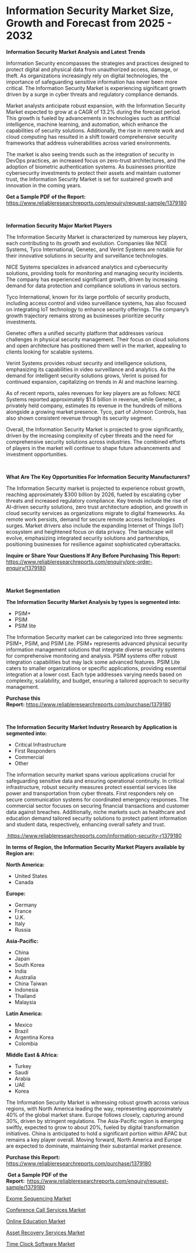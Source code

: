 <p><h1>Information Security Market Size, Growth and Forecast from 2025 - 2032</h1></p><p><strong>Information Security Market Analysis and Latest Trends</strong></p>
<p><p>Information Security encompasses the strategies and practices designed to protect digital and physical data from unauthorized access, damage, or theft. As organizations increasingly rely on digital technologies, the importance of safeguarding sensitive information has never been more critical. The Information Security Market is experiencing significant growth driven by a surge in cyber threats and regulatory compliance demands.</p><p>Market analysts anticipate robust expansion, with the Information Security Market expected to grow at a CAGR of 13.2% during the forecast period. This growth is fueled by advancements in technologies such as artificial intelligence, machine learning, and automation, which enhance the capabilities of security solutions. Additionally, the rise in remote work and cloud computing has resulted in a shift toward comprehensive security frameworks that address vulnerabilities across varied environments.</p><p>The market is also seeing trends such as the integration of security in DevOps practices, an increased focus on zero-trust architectures, and the adoption of biometric authentication systems. As businesses prioritize cybersecurity investments to protect their assets and maintain customer trust, the Information Security Market is set for sustained growth and innovation in the coming years.</p></p>
<p><strong>Get a Sample PDF of the Report:&nbsp;</strong> <a href="https://www.reliableresearchreports.com/enquiry/request-sample/1379180?utm_campaign=24&utm_medium=2&utm_source=Github&utm_content=ia&utm_term=09032025&utm_id=information-security">https://www.reliableresearchreports.com/enquiry/request-sample/1379180</a></p>
<p>&nbsp;</p>
<p><strong>Information Security Major Market Players</strong></p>
<p><p>The Information Security Market is characterized by numerous key players, each contributing to its growth and evolution. Companies like NICE Systems, Tyco International, Genetec, and Verint Systems are notable for their innovative solutions in security and surveillance technologies. </p><p>NICE Systems specializes in advanced analytics and cybersecurity solutions, providing tools for monitoring and managing security incidents. The company has experienced significant growth, driven by increasing demand for data protection and compliance solutions in various sectors. </p><p>Tyco International, known for its large portfolio of security products, including access control and video surveillance systems, has also focused on integrating IoT technology to enhance security offerings. The company’s growth trajectory remains strong as businesses prioritize security investments.</p><p>Genetec offers a unified security platform that addresses various challenges in physical security management. Their focus on cloud solutions and open architecture has positioned them well in the market, appealing to clients looking for scalable systems. </p><p>Verint Systems provides robust security and intelligence solutions, emphasizing its capabilities in video surveillance and analytics. As the demand for intelligent security solutions grows, Verint is poised for continued expansion, capitalizing on trends in AI and machine learning.</p><p>As of recent reports, sales revenues for key players are as follows: NICE Systems reported approximately $1.6 billion in revenue, while Genetec, a privately held company, estimates its revenue in the hundreds of millions alongside a growing market presence. Tyco, part of Johnson Controls, has also shown consistent revenue through its security segment.</p><p>Overall, the Information Security Market is projected to grow significantly, driven by the increasing complexity of cyber threats and the need for comprehensive security solutions across industries. The combined efforts of players in the market will continue to shape future advancements and investment opportunities.</p></p>
<p>&nbsp;</p>
<p><strong>What Are The Key Opportunities For Information Security Manufacturers?</strong></p>
<p><p>The Information Security market is projected to experience robust growth, reaching approximately $300 billion by 2026, fueled by escalating cyber threats and increased regulatory compliance. Key trends include the rise of AI-driven security solutions, zero trust architecture adoption, and growth in cloud security services as organizations migrate to digital frameworks. As remote work persists, demand for secure remote access technologies surges. Market drivers also include the expanding Internet of Things (IoT) ecosystem and heightened focus on data privacy. The landscape will evolve, emphasizing integrated security solutions and partnerships, positioning businesses for resilience against sophisticated cyberattacks.</p></p>
<p><strong>Inquire or Share Your Questions If Any Before Purchasing This Report:</strong> <a href="https://www.reliableresearchreports.com/enquiry/pre-order-enquiry/1379180?utm_campaign=24&utm_medium=2&utm_source=Github&utm_content=ia&utm_term=09032025&utm_id=information-security">https://www.reliableresearchreports.com/enquiry/pre-order-enquiry/1379180</a></p>
<p>&nbsp;</p>
<p><strong>Market Segmentation</strong></p>
<p><strong>The Information Security Market Analysis by types is segmented into:</strong></p>
<p><ul><li>PSIM+</li><li>PSIM</li><li>PSIM lite</li></ul></p>
<p><p>The Information Security market can be categorized into three segments: PSIM+, PSIM, and PSIM Lite. PSIM+ represents advanced physical security information management solutions that integrate diverse security systems for comprehensive monitoring and analysis. PSIM systems offer robust integration capabilities but may lack some advanced features. PSIM Lite caters to smaller organizations or specific applications, providing essential integration at a lower cost. Each type addresses varying needs based on complexity, scalability, and budget, ensuring a tailored approach to security management.</p></p>
<p><strong>Purchase this Report:&nbsp;</strong><a href="https://www.reliableresearchreports.com/purchase/1379180?utm_campaign=24&utm_medium=2&utm_source=Github&utm_content=ia&utm_term=09032025&utm_id=information-security">https://www.reliableresearchreports.com/purchase/1379180</a></p>
<p>&nbsp;</p>
<p><strong>The Information Security Market Industry Research by Application is segmented into:</strong></p>
<p><ul><li>Critical Infrastructure</li><li>First Responders</li><li>Commercial</li><li>Other</li></ul></p>
<p><p>The information security market spans various applications crucial for safeguarding sensitive data and ensuring operational continuity. In critical infrastructure, robust security measures protect essential services like power and transportation from cyber threats. First responders rely on secure communication systems for coordinated emergency responses. The commercial sector focuses on securing financial transactions and customer data against breaches. Additionally, niche markets such as healthcare and education demand tailored security solutions to protect patient information and student data, respectively, enhancing overall safety and trust.</p></p>
<p><a href="https://www.reliableresearchreports.com/information-security-r1379180?utm_campaign=24&utm_medium=2&utm_source=Github&utm_content=ia&utm_term=09032025&utm_id=information-security">&nbsp;https://www.reliableresearchreports.com/information-security-r1379180</a></p>
<p><strong>In terms of Region, the Information Security Market Players available by Region are:</strong></p>
<p>
    <p> <strong> North America: </strong>
        <ul>
            <li>United States</li>
            <li>Canada</li>
        </ul>
        </p> 
    <p> <strong> Europe: </strong>
        <ul>
            <li>Germany</li>
            <li>France</li>
            <li>U.K.</li>
            <li>Italy</li>
            <li>Russia</li>
        </ul>
        </p> 
    <p> <strong> Asia-Pacific: </strong>
        <ul>
            <li>China</li>
            <li>Japan</li>
            <li>South Korea</li>
            <li>India</li>
            <li>Australia</li>
            <li>China Taiwan</li>
            <li>Indonesia</li>
            <li>Thailand</li>
            <li>Malaysia</li>
        </ul>
        </p> 
    <p> <strong> Latin America: </strong>
        <ul>
            <li>Mexico</li>
            <li>Brazil</li>
            <li>Argentina Korea</li>
            <li>Colombia</li>
        </ul>
        </p> 
    <p> <strong> Middle East & Africa: </strong>
        <ul>
            <li>Turkey</li>
            <li>Saudi</li>
            <li>Arabia</li>
            <li>UAE</li>
            <li>Korea</li>
        </ul>
    </p>
    </p>
<p><p>The Information Security Market is witnessing robust growth across various regions, with North America leading the way, representing approximately 40% of the global market share. Europe follows closely, capturing around 30%, driven by stringent regulations. The Asia-Pacific region is emerging swiftly, expected to grow to about 20%, fueled by digital transformation initiatives. China is anticipated to hold a significant portion within APAC but remains a key player overall. Moving forward, North America and Europe are expected to dominate, maintaining their substantial market presence.</p></p>
<p><strong>Purchase this Report: </strong><a href="https://www.reliableresearchreports.com/purchase/1379180?utm_campaign=24&utm_medium=2&utm_source=Github&utm_content=ia&utm_term=09032025&utm_id=information-security">https://www.reliableresearchreports.com/purchase/1379180</a></p>
<p>&nbsp;<strong>Get a Sample PDF of the Report:&nbsp;&nbsp;</strong><a href="https://www.reliableresearchreports.com/enquiry/request-sample/1379180?utm_campaign=24&utm_medium=2&utm_source=Github&utm_content=ia&utm_term=09032025&utm_id=information-security">https://www.reliableresearchreports.com/enquiry/request-sample/1379180</a></p>
<p><strong></strong></p>
<p><p><a href="https://github.com/blauetrelawz/Market-Research-Report-List-1/blob/main/exome-sequencing-market.md?utm_campaign=24&utm_medium=2&utm_source=Github&utm_content=ia&utm_term=09032025&utm_id=information-security">Exome Sequencing Market</a></p><p><a href="https://github.com/gassmkalay/Market-Research-Report-List-1/blob/main/conference-call-services-market.md?utm_campaign=24&utm_medium=2&utm_source=Github&utm_content=ia&utm_term=09032025&utm_id=information-security">Conference Call Services Market</a></p><p><a href="https://github.com/porstgowinjq/Market-Research-Report-List-1/blob/main/online-education-market.md?utm_campaign=24&utm_medium=2&utm_source=Github&utm_content=ia&utm_term=09032025&utm_id=information-security">Online Education Market</a></p><p><a href="https://github.com/laveeasaadrh/Market-Research-Report-List-1/blob/main/asset-recovery-services-market.md?utm_campaign=24&utm_medium=2&utm_source=Github&utm_content=ia&utm_term=09032025&utm_id=information-security">Asset Recovery Services Market</a></p><p><a href="https://github.com/swaftaenglem/Market-Research-Report-List-1/blob/main/time-clock-software-market.md?utm_campaign=24&utm_medium=2&utm_source=Github&utm_content=ia&utm_term=09032025&utm_id=information-security">Time Clock Software Market</a></p></p>